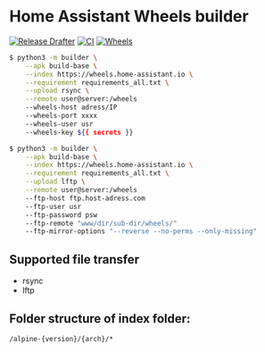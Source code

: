 # Home Assistant Wheels builder
[![Release Drafter](https://github.com/Claret-Srl/wheels/actions/workflows/release-drafter.yml/badge.svg)](https://github.com/Claret-Srl/wheels/actions/workflows/release-drafter.yml)
[![CI](https://github.com/Claret-Srl/wheels/actions/workflows/ci.yml/badge.svg)](https://github.com/Claret-Srl/wheels/actions/workflows/ci.yml)
[![Wheels](https://github.com/Claret-Srl/wheels/actions/workflows/build-wheels.yml/badge.svg)](https://github.com/Claret-Srl/wheels/actions/workflows/build-wheels.yml)
```sh
$ python3 -m builder \
    --apk build-base \
    --index https://wheels.home-assistant.io \
    --requirement requirements_all.txt \
    --upload rsync \
    --remote user@server:/wheels
    --wheels-host adress/IP
    --wheels-port xxxx
    --wheels-user usr
    --wheels-key ${{ secrets }}
```
```sh
$ python3 -m builder \
    --apk build-base \
    --index https://wheels.home-assistant.io \
    --requirement requirements_all.txt \
    --upload lftp \
    --remote user@server:/wheels
    --ftp-host ftp.host-adress.com
    --ftp-user usr
    --ftp-password psw
    --ftp-remote "www/dir/sub-dir/wheels/"
    --ftp-mirror-options "--reverse --no-perms --only-missing"
```
## Supported file transfer

- rsync
- lftp

## Folder structure of index folder:

`/alpine-{version}/{arch}/*`

